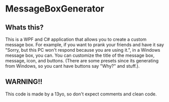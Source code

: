 # MessageBoxGenerator

## Whats this?

This is a WPF and C# application that allows you to create a custom message box. For example, if you want to prank your friends and have it say "Sorry, but this PC won't respond because you are using it.", in a Windows message box, you can. You can customize the title of the message box, message, icon, and buttons. (There are some presets since its generating from Windows, so you cant have buttons say "Why?" and stuff.).

## WARNING!!

This code is made by a 13yo, so don't expect comments and clean code.
